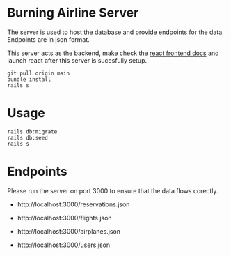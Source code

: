 # Burning Airline Server

The server is used to host the database and provide endpoints for the data. Endpoints are in json format.

This server acts as the backend, make check the [react frontend docs](https://github.com/Jeffrey-Fazal/tail-airline-client) and launch react after this server is sucesfully setup.


```
git pull origin main
bundle install
rails s
```

# Usage

``` 
rails db:migrate
rails db:seed
rails s
```

# Endpoints

Please run the server on port 3000 to ensure that the data flows corectly.

* http://localhost:3000/reservations.json

* http://localhost:3000/flights.json

* http://localhost:3000/airplanes.json

* http://localhost:3000/users.json